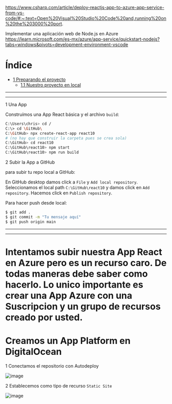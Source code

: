https://www.csharp.com/article/deploy-reactjs-app-to-azure-app-service-from-vs-code/#:~:text=Open%20Visual%20Studio%20Code%20and,running%20on%20the%203000%20port.

Implementar una aplicación web de Node.js en Azure\
https://learn.microsoft.com/es-mx/azure/app-service/quickstart-nodejs?tabs=windows&pivots=development-environment-vscode

# Índice

* [1 Preparando el proyecto](#1-Preparando-el-proyecto)
  * [1.1 Nuestro proyecto en local](#11-Nuestro-proyecto-en-local)

***
***

1 Una App

Construímos una App React básica y el archivo `build`:

```bash
C:\Users\chris> cd /
C:\> cd \GitHub\
C:\GitHub> npx create-react-app react10
# (no hay que construir la carpeta pues se crea sola)
C:\GitHub> cd react10
C:\GitHub\react10> npm start
C:\GitHub\react10> npm run build
```

2 Subir la App a GitHub

para subir tu repo local a GitHub:

En GitHub desktop damos click a `File` y `Add local repository`. Seleccionamos el local path `C:\GitHub\react10` y damos click en `Add repository`. Hacemos click en `Publish repository`.

Para hacer push desde local:

```bash
$ git add .
$ git commit -m "Tu mensaje aquí"
$ git push origin main
```
***
***

# Intentamos subir nuestra App React en Azure pero es un recurso caro. De todas maneras debe saber como hacerlo. Lo unico importante es crear una App Azure con una Suscripcion y un grupo de recursos creado por usted.

# Creamos un App Platform en DigitalOcean

1 Conectamos el repositorio con Autodeploy

![image](https://github.com/user-attachments/assets/ae00f426-686b-4887-9891-069bcc2d824f)

2 Establecemos como tipo de recurso `Static Site`

![image](https://github.com/user-attachments/assets/669d133c-03cb-4dea-865d-4bdca38d9e8b)

<br>
<br>















